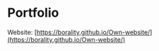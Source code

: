 # Portfolio

Website: [https://borality.github.io/Own-website/](https://borality.github.io/Own-website/)


